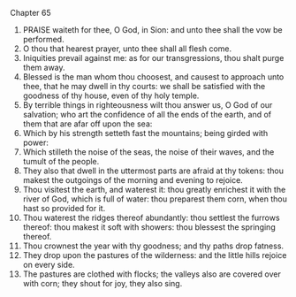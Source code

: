 

Chapter 65

1. PRAISE waiteth for thee, O God, in Sion: and unto thee shall the vow be performed.
2. O thou that hearest prayer, unto thee shall all flesh come.
3. Iniquities prevail against me: as for our transgressions, thou shalt purge them away.
4. Blessed is the man whom thou choosest, and causest to approach unto thee, that he may dwell in thy courts: we shall be satisfied with the goodness of thy house, even of thy holy temple.
5. By terrible things in righteousness wilt thou answer us, O God of our salvation; who art the confidence of all the ends of the earth, and of them that are afar off upon the sea:
6. Which by his strength setteth fast the mountains; being girded with power:
7. Which stilleth the noise of the seas, the noise of their waves, and the tumult of the people.
8. They also that dwell in the uttermost parts are afraid at thy tokens: thou makest the outgoings of the morning and evening to rejoice.
9. Thou visitest the earth, and waterest it: thou greatly enrichest it with the river of God, which is full of water: thou preparest them corn, when thou hast so provided for it.
10. Thou waterest the ridges thereof abundantly: thou settlest the furrows thereof: thou makest it soft with showers: thou blessest the springing thereof.
11. Thou crownest the year with thy goodness; and thy paths drop fatness.
12. They drop upon the pastures of the wilderness: and the little hills rejoice on every side.
13. The pastures are clothed with flocks; the valleys also are covered over with corn; they shout for joy, they also sing.
